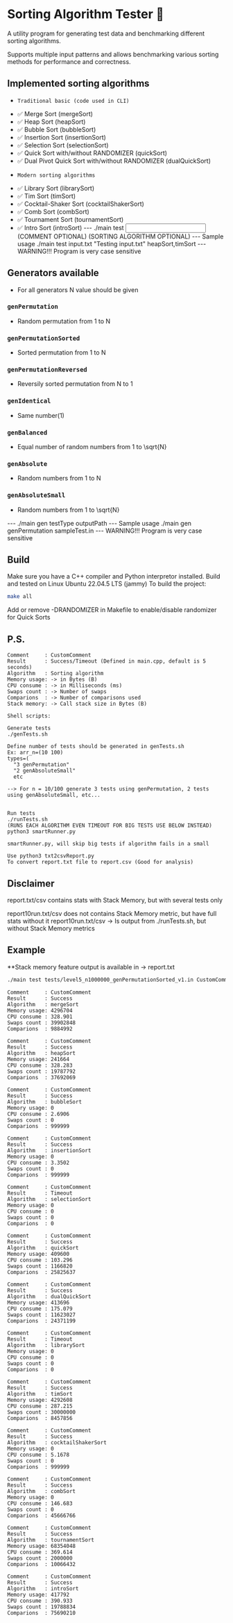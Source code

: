 # Sorting Algorithm Tester 🚀

A utility program for generating test data and benchmarking different sorting algorithms.

Supports multiple input patterns and allows benchmarking various sorting methods for performance and correctness.

## Implemented sorting algorithms

-     Traditional basic (code used in CLI)
- ✅ Merge Sort (mergeSort)
- ✅ Heap Sort (heapSort)
- ✅ Bubble Sort (bubbleSort)
- ✅ Insertion Sort (insertionSort)
- ✅ Selection Sort (selectionSort)
- ✅ Quick Sort with/without RANDOMIZER (quickSort)
- ✅ Dual Pivot Quick Sort with/without RANDOMIZER (dualQuickSort)
-     Modern sorting algorithms
- ✅ Library Sort (librarySort) 
- ✅ Tim Sort (timSort)
- ✅ Cocktail-Shaker Sort (cocktailShakerSort)
- ✅ Comb Sort (combSort)
- ✅ Tournament Sort (tournamentSort)
- ✅ Intro Sort (introSort)
--- ./main test <INPUT FILE> (COMMENT OPTIONAL) (SORTING ALGORITHM OPTIONAL)
--- Sample usage ./main test input.txt "Testing input.txt" heapSort,timSort
--- WARNING!!! Program is very case sensitive

## Generators available
- For all generators N value should be given

### `genPermutation`
- Random permutation from 1 to N

### `genPermutationSorted`
- Sorted permutation from 1 to N

### `genPermutationReversed`
- Reversily sorted permutation from N to 1

### `genIdentical`
- Same number(1)

### `genBalanced`
- Equal number of random numbers from 1 to \sqrt{N}

### `genAbsolute`
- Random numbers from 1 to N

### `genAbsoluteSmall`
- Random numbers from 1 to \sqrt{N}

--- ./main gen <N> testType outputPath
--- Sample usage ./main gen genPermutation sampleTest.in
--- WARNING!!! Program is very case sensitive

## Build

Make sure you have a C++ compiler and Python interpretor installed.
Build and tested on Linux Ubuntu 22.04.5 LTS (jammy)
To build the project:

```bash
make all
```
Add or remove -DRANDOMIZER in Makefile to enable/disable randomizer for Quick Sorts

## P.S.
```
Comment     : CustomComment
Result      : Success/Timeout (Defined in main.cpp, default is 5 seconds)
Algorithm   : Sorting algorithm
Memory usage: -> in Bytes (B)
CPU consume : -> in Milliseconds (ms)
Swaps count : -> Number of swaps
Comparions  : -> Number of comparisons used
Stack memory: -> Call stack size in Bytes (B)

Shell scripts:

Generate tests
./genTests.sh

Define number of tests should be generated in genTests.sh
Ex: arr_n=(10 100)
types=(
  "3 genPermutation"
  "2 genAbsoluteSmall"
  etc

--> For n = 10/100 generate 3 tests using genPermutation, 2 tests using genAbsoluteSmall, etc...


Run tests
./runTests.sh
(RUNS EACH ALGORITHM EVEN TIMEOUT FOR BIG TESTS USE BELOW INSTEAD)
python3 smartRunner.py

smartRunner.py, will skip big tests if algorithm fails in a small

Use python3 txt2csvReport.py
To convert report.txt file to report.csv (Good for analysis)
```

## Disclaimer
report.txt/csv contains stats with Stack Memory, but with several tests only

report10run.txt/csv does not contains Stack Memory metric, but have full stats without it
report10run.txt/csv -> Is output from ./runTests.sh, but without Stack Memory metrics



## Example

**Stack memory feature output is available in -> report.txt
```bash
./main test tests/level5_n1000000_genPermutationSorted_v1.in CustomComment
```

```
Comment     : CustomComment
Result      : Success
Algorithm   : mergeSort
Memory usage: 4296704
CPU consume : 328.901
Swaps count : 39902848
Comparions  : 9884992

Comment     : CustomComment
Result      : Success
Algorithm   : heapSort
Memory usage: 241664
CPU consume : 328.283
Swaps count : 19787792
Comparions  : 37692069

Comment     : CustomComment
Result      : Success
Algorithm   : bubbleSort
Memory usage: 0
CPU consume : 2.6906
Swaps count : 0
Comparions  : 999999

Comment     : CustomComment
Result      : Success
Algorithm   : insertionSort
Memory usage: 0
CPU consume : 3.3502
Swaps count : 0
Comparions  : 999999

Comment     : CustomComment
Result      : Timeout
Algorithm   : selectionSort
Memory usage: 0
CPU consume : 0
Swaps count : 0
Comparions  : 0

Comment     : CustomComment
Result      : Success
Algorithm   : quickSort
Memory usage: 409600
CPU consume : 103.296
Swaps count : 1166820
Comparions  : 25825637

Comment     : CustomComment
Result      : Success
Algorithm   : dualQuickSort
Memory usage: 413696
CPU consume : 175.079
Swaps count : 11623027
Comparions  : 24371199

Comment     : CustomComment
Result      : Timeout
Algorithm   : librarySort
Memory usage: 0
CPU consume : 0
Swaps count : 0
Comparions  : 0

Comment     : CustomComment
Result      : Success
Algorithm   : timSort
Memory usage: 4292608
CPU consume : 287.215
Swaps count : 30000000
Comparions  : 8457856

Comment     : CustomComment
Result      : Success
Algorithm   : cocktailShakerSort
Memory usage: 0
CPU consume : 5.1678
Swaps count : 0
Comparions  : 999999

Comment     : CustomComment
Result      : Success
Algorithm   : combSort
Memory usage: 0
CPU consume : 146.683
Swaps count : 0
Comparions  : 45666766

Comment     : CustomComment
Result      : Success
Algorithm   : tournamentSort
Memory usage: 68354048
CPU consume : 369.614
Swaps count : 2000000
Comparions  : 10066432

Comment     : CustomComment
Result      : Success
Algorithm   : introSort
Memory usage: 417792
CPU consume : 390.933
Swaps count : 19788834
Comparions  : 75690210
```
